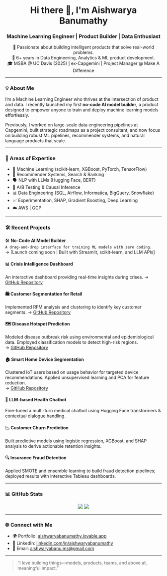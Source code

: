 <h1 align="center">Hi there 👋, I'm Aishwarya Banumathy</h1>
<h3 align="center">Machine Learning Engineer | Product Builder | Data Enthusiast</h3>

<p align="center">
  🚀 Passionate about building intelligent products that solve real-world problems.<br/>
  🎯 6+ years in Data Engineering, Analytics & ML product development.<br/>
  🎓 MSBA @ UC Davis (2025) | ex-Capgemini | Project Manager @ Make A Difference<br/>
</p>

---

### 💡 About Me

I’m a Machine Learning Engineer who thrives at the intersection of product and data. I recently launched my first **no-code AI model builder**, a product designed to empower anyone to train and deploy machine learning models effortlessly.

Previously, I worked on large-scale data engineering pipelines at Capgemini, built strategic roadmaps as a project consultant, and now focus on building robust ML pipelines, recommender systems, and natural language products that scale.

---

### 🧠 Areas of Expertise

- 🤖 Machine Learning (scikit-learn, XGBoost, PyTorch, TensorFlow)
- 🧭 Recommender Systems, Search & Ranking
- 🗣️ NLP with LLMs (Hugging Face, BERT)
- 🧪 A/B Testing & Causal Inference
- 📊 Data Engineering (SQL, Airflow, Informatica, BigQuery, Snowflake)
- 📈 Experimentation, SHAP, Gradient Boosting, Deep Learning
- ☁️ AWS | GCP 

---

### 🛠️ Recent Projects

🛠️ **No-Code AI Model Builder**  
`A drag-and-drop interface for training ML models with zero coding.`  
→ [Launch coming soon | Built with Streamlit, scikit-learn, and LLM APIs]

#### 📊 Crisis Intelligence Dashboard
An interactive dashboard providing real-time insights during crises.
→ [GitHub Repository](https://github.com/Aishwarya-banu/crisis-intelligence-dashboard)

#### 🛍️ Customer Segmentation for Retail
Implemented RFM analysis and clustering to identify key customer segments.
→ [GitHub Repository](https://github.com/Aishwarya-banu/customer-segmentation-retail)

#### 🗺️ Disease Hotspot Prediction
Modeled disease outbreak risk using environmental and epidemiological data. Employed classification models to detect high-risk regions.  
→ [GitHub Repository](https://github.com/Aishwarya-banu/disease-hotspot-prediction)

#### 🏠 Smart Home Device Segmentation
Clustered IoT users based on usage behavior for targeted device recommendations. Applied unsupervised learning and PCA for feature reduction.  
→ [GitHub Repository](https://github.com/Aishwarya-banu/smart-home-devices)

#### 💬 **LLM-based Health Chatbot**  
Fine-tuned a multi-turn medical chatbot using Hugging Face transformers & contextual dialogue handling.

#### 📉 **Customer Churn Prediction**  
Built predictive models using logistic regression, XGBoost, and SHAP analysis to derive actionable retention insights.

#### 🔍 **Insurance Fraud Detection**  
Applied SMOTE and ensemble learning to build fraud detection pipelines; deployed results with interactive Tableau dashboards.

---

### 📊 GitHub Stats

<p align="center">
  <img src="https://github-readme-stats.vercel.app/api?username=Aishwarya-banu&show_icons=true&theme=radical" />
  <img src="https://github-readme-stats.vercel.app/api/top-langs/?username=Aishwarya-banu&layout=compact&theme=radical" />
</p>

---

### 🌐 Connect with Me

- 🌍 Portfolio: [aishwaryabanumathy.lovable.app](https://aishwaryabanumathy.lovable.app)
- 💼 LinkedIn: [linkedin.com/in/aishwaryabanumathy](https://www.linkedin.com/in/aishwaryabanumathy/)
- 📧 Email: [aishwaryabanu.ms@gmail.com](mailto:aishwaryabanu.ms@gmail.com)

---

> “I love building things—models, products, teams, and above all, meaningful impact.”
